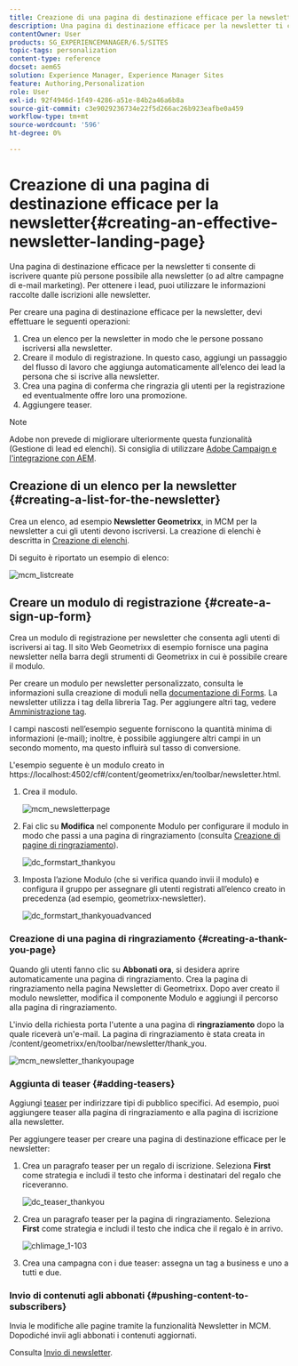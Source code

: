 ```yaml
---
title: Creazione di una pagina di destinazione efficace per la newsletter
description: Una pagina di destinazione efficace per la newsletter ti consente di iscrivere quante più persone possibile alla newsletter (o ad altre campagne di e-mail marketing). Per ottenere i lead, puoi utilizzare le informazioni raccolte dalle iscrizioni alle newsletter.
contentOwner: User
products: SG_EXPERIENCEMANAGER/6.5/SITES
topic-tags: personalization
content-type: reference
docset: aem65
solution: Experience Manager, Experience Manager Sites
feature: Authoring,Personalization
role: User
exl-id: 92f4946d-1f49-4286-a51e-84b2a46a6b8a
source-git-commit: c3e9029236734e22f5d266ac26b923eafbe0a459
workflow-type: tm+mt
source-wordcount: '596'
ht-degree: 0%

---
```


# Creazione di una pagina di destinazione efficace per la newsletter{#creating-an-effective-newsletter-landing-page}

Una pagina di destinazione efficace per la newsletter ti consente di iscrivere quante più persone possibile alla newsletter (o ad altre campagne di e-mail marketing). Per ottenere i lead, puoi utilizzare le informazioni raccolte dalle iscrizioni alle newsletter.

Per creare una pagina di destinazione efficace per la newsletter, devi effettuare le seguenti operazioni:

1. Crea un elenco per la newsletter in modo che le persone possano iscriversi alla newsletter.
1. Creare il modulo di registrazione. In questo caso, aggiungi un passaggio del flusso di lavoro che aggiunga automaticamente all’elenco dei lead la persona che si iscrive alla newsletter.
1. Crea una pagina di conferma che ringrazia gli utenti per la registrazione ed eventualmente offre loro una promozione.
1. Aggiungere teaser.

>[!NOTE]
>
>Adobe non prevede di migliorare ulteriormente questa funzionalità (Gestione di lead ed elenchi).
>Si consiglia di utilizzare [Adobe Campaign e l&#39;integrazione con AEM](/help/sites-administering/campaign.md).

## Creazione di un elenco per la newsletter {#creating-a-list-for-the-newsletter}

Crea un elenco, ad esempio **Newsletter Geometrixx**, in MCM per la newsletter a cui gli utenti devono iscriversi. La creazione di elenchi è descritta in [Creazione di elenchi](/help/sites-classic-ui-authoring/classic-personalization-campaigns.md#creatingnewlists).

Di seguito è riportato un esempio di elenco:

![mcm_listcreate](assets/mcm_listcreate.png)

## Creare un modulo di registrazione {#create-a-sign-up-form}

Crea un modulo di registrazione per newsletter che consenta agli utenti di iscriversi ai tag. Il sito Web Geometrixx di esempio fornisce una pagina newsletter nella barra degli strumenti di Geometrixx in cui è possibile creare il modulo.

Per creare un modulo per newsletter personalizzato, consulta le informazioni sulla creazione di moduli nella [documentazione di Forms](/help/sites-authoring/default-components.md#form). La newsletter utilizza i tag della libreria Tag. Per aggiungere altri tag, vedere [Amministrazione tag](/help/sites-authoring/tags.md#tagadministration).

I campi nascosti nell’esempio seguente forniscono la quantità minima di informazioni (e-mail); inoltre, è possibile aggiungere altri campi in un secondo momento, ma questo influirà sul tasso di conversione.

L&#39;esempio seguente è un modulo creato in https://localhost:4502/cf#/content/geometrixx/en/toolbar/newsletter.html.

1. Crea il modulo.

   ![mcm_newsletterpage](assets/mcm_newsletterpage.png)

1. Fai clic su **Modifica** nel componente Modulo per configurare il modulo in modo che passi a una pagina di ringraziamento (consulta [Creazione di pagine di ringraziamento](#creating-a-thank-you-page)).

   ![dc_formstart_thankyou](assets/dc_formstart_thankyou.png)

1. Imposta l’azione Modulo (che si verifica quando invii il modulo) e configura il gruppo per assegnare gli utenti registrati all’elenco creato in precedenza (ad esempio, geometrixx-newsletter).

   ![dc_formstart_thankyouadvanced](assets/dc_formstart_thankyouadvanced.png)

### Creazione di una pagina di ringraziamento {#creating-a-thank-you-page}

Quando gli utenti fanno clic su **Abbonati ora**, si desidera aprire automaticamente una pagina di ringraziamento. Crea la pagina di ringraziamento nella pagina Newsletter di Geometrixx. Dopo aver creato il modulo newsletter, modifica il componente Modulo e aggiungi il percorso alla pagina di ringraziamento.

L&#39;invio della richiesta porta l&#39;utente a una pagina di **ringraziamento** dopo la quale riceverà un&#39;e-mail. La pagina di ringraziamento è stata creata in /content/geometrixx/en/toolbar/newsletter/thank_you.

![mcm_newsletter_thankyoupage](assets/mcm_newsletter_thankyoupage.png)

### Aggiunta di teaser {#adding-teasers}

Aggiungi [teaser](/help/sites-classic-ui-authoring/classic-personalization-campaigns.md#teasers) per indirizzare tipi di pubblico specifici. Ad esempio, puoi aggiungere teaser alla pagina di ringraziamento e alla pagina di iscrizione alla newsletter.

Per aggiungere teaser per creare una pagina di destinazione efficace per le newsletter:

1. Crea un paragrafo teaser per un regalo di iscrizione. Seleziona **First** come strategia e includi il testo che informa i destinatari del regalo che riceveranno.

   ![dc_teaser_thankyou](assets/dc_teaser_thankyou.png)

1. Crea un paragrafo teaser per la pagina di ringraziamento. Seleziona **First** come strategia e includi il testo che indica che il regalo è in arrivo.

   ![chlimage_1-103](assets/chlimage_1-103.png)

1. Crea una campagna con i due teaser: assegna un tag a business e uno a tutti e due.

### Invio di contenuti agli abbonati {#pushing-content-to-subscribers}

Invia le modifiche alle pagine tramite la funzionalità Newsletter in MCM. Dopodiché invii agli abbonati i contenuti aggiornati.

Consulta [Invio di newsletter](/help/sites-classic-ui-authoring/classic-personalization-campaigns.md#newsletters).
